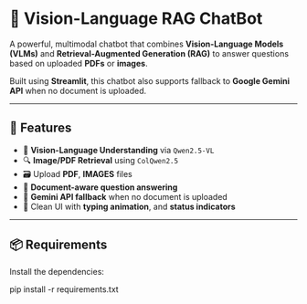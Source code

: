 # 🤖 Vision-Language RAG ChatBot

A powerful, multimodal chatbot that combines **Vision-Language Models (VLMs)** and **Retrieval-Augmented Generation (RAG)** to answer questions based on uploaded **PDFs** or **images**.

Built using **Streamlit**, this chatbot also supports fallback to **Google Gemini API** when no document is uploaded.

---

## 🚀 Features

- 🧠 **Vision-Language Understanding** via `Qwen2.5-VL`
- 🔍 **Image/PDF Retrieval** using `ColQwen2.5`
- 🗃️ Upload **PDF**, **IMAGES** files
- 🔄 **Document-aware question answering**
- 📎 **Gemini API fallback** when no document is uploaded
- 💬 Clean UI with **typing animation**, and **status indicators**

---

## 📦 Requirements

Install the dependencies:

pip install -r requirements.txt
